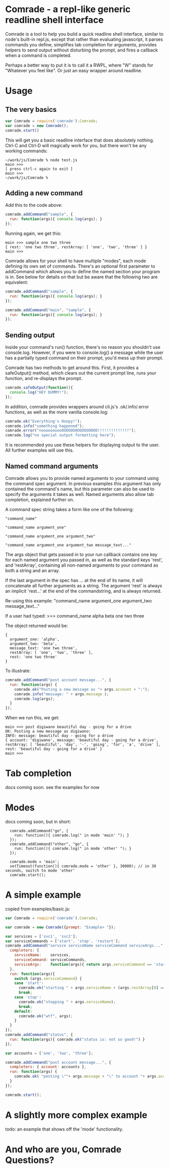 # Comrade - a repl-like generic readline shell interface

Comrade is a tool to help you build a quick readline shell interface,
similar to node's built-in repl.js, except that rather than evaluating
javascript, it parses commands you define, simplifies tab completion
for arguments, provides helpers to send output without disturbing the
prompt, and fires a callback when a command is completed.

Perhaps a better way to put it is to call it a RWPL, where "W" stands
for "Whatever you feel like". Or just an easy wrapper around readline.

# Usage

## The very basics

```javascript
var Comrade = require('comrade').Comrade;
var comrade = new Comrade();
comrade.start()
```

This will get you a basic readline interface that does absolutely nothing. 
Ctrl-C and Ctrl-D will magically work for you, but there won't be any
working commands:

```
~/work/js/Comrade % node test.js
main >>> 
[ press ctrl-c again to exit ]
main >>> 
~/work/js/Comrade %
```

## Adding a new command

Add this to the code above:

```javascript
comrade.addCommand("sample", {
  run: function(args){ console.log(args); }
});
```

Running again, we get this:

```
main >>> sample one two three
{ rest: 'one two three', restArray: [ 'one', 'two', 'three' ] }
main >>> 
```

Comrade allows for your shell to have multiple "modes", each mode defining
its own set of commands. There's an optional first parameter to addCommand
which allows you to define the named section your program is in. See below
for details on that but be aware that the following two are equivalent:


```javascript
comrade.addCommand("sample", {
  run: function(args){ console.log(args); }
});
```

```javascript
comrade.addCommand("main", "sample", {
  run: function(args){ console.log(args); }
});
```


## Sending output

Inside your command's run() function, there's no reason you shouldn't use
console.log. However, if you were to console.log() a message while the user
has a partially typed command on their prompt, you'd mess up their prompt.

Comrade has two methods to get around this. First, it provides a safeOutput()
method, which clears out the current prompt line, runs your function, and
re-displays the prompt.

```javascript
comrade.safeOutput(function(){
  console.log("HEY DUMMY!");
});
```

In addition, comrade provides wrappers around cli.js's .ok/.info/.error functions,
as well as the more vanilla console.log:

```javascript
comrade.ok("Everything's Hoopy!");
comrade.info("something happened");
comrade.error("noooooooooOOOOOOOOOOOOOOOO!!!!!!!!!!!!!!");
comrade.log("no special output formatting here");
```

It is recommended you use these helpers for displaying output to the user. All further
examples will use this.

## Named command arguments

Comrade allows you to provide named arguments to your command using the
command spec argument. In previous examples this argument has only contained
the command's name, but this parameter can also be used to specify the arguments
it takes as well. Named arguments also allow tab completion, explained further
on.

A command spec string takes a form like one of the following:

    "command_name"

    "command_name argument_one"

    "command_name argument_one argument_two"

    "command_name argument_one argument_two message_text..."

The args object that gets passed in to your run callback contains one key for each named
argument you passed in, as well as the standard keys 'rest', and 'restArray', containing
all non-named arguments to your command as both a string and an array.

If the last argument in the spec has ... at the end of its name, it will concatenate all
further arguments as a string. The argument 'rest' is always an implicit 'rest...' at the
end of the commandstring, and is always returned.

Re-using this example:
    "command_name argument_one argument_two message_text..."

If a user had typed:
    >>> command_name alpha beta one two three

The object returned would be:

    {
      argument_one: 'alpha', 
      argument_two: 'beta', 
      message_text: 'one two three', 
      restArray: [ 'one', 'two', 'three' ], 
      rest: 'one two three' 
    }

To illustrate:

```javascript
comrade.addCommand("post account message...", {
  run: function(args) {
    comrade.ok("Posting a new message as "+ args.account + ":");
    comrade.info("message: " + args.message );
    comrade.log(args);
  }
});
```

When we run this, we get:

```
main >>> post digiwano beautiful day - going for a drive
OK: Posting a new message as digiwano:
INFO: message: beautiful day - going for a drive
{ account: 'digiwano', message: 'beautiful day - going for a drive', restArray: [ 'beautiful', 'day', '-', 'going', 'for', 'a', 'drive' ], rest: 'beautiful day - going for a drive' }
main >>> 
```

# Tab completion

docs coming soon. see the examples for now 

# Modes

docs coming soon, but in short:

```
  comrade.addCommand("go", {
    run: function(){ comrade.log(" in mode 'main' "); }
  });
  comrade.addCommand("other", "go", {
    run: function(){ comrade.log(" in mode 'other' "); }
  });
  
  comrade.mode = 'main';
  setTimeout(function(){ comrade.mode = 'other' }, 30000); // in 30 seconds, switch to mode 'other'
  comrade.start();

```

# A simple example

copied from examples/basic.js:

```javascript
var Comrade = require('comrade').Comrade;

var comrade = new Comrade({prompt: "Example> "});

var services = ['svc1', 'svc2'];
var serviceCommands = ['start', 'stop', 'restart'];
comrade.addCommand("service serviceName serviceCommand serviceArgs...", {
  completers: {
    serviceName:    services,
    serviceCommand: serviceCommands,
    serviceArgs:    function(args){ return args.serviceCommand == 'start' ? ['graceful'] : null; }
  },
  run: function(args){
    switch (args.serviceCommand) {
    case 'start':
      comrade.ok("starting " + args.serviceName + (args.restArray[0] == 'graceful' ? " gracefully." : "."));
      break;
    case 'stop':
      comrade.ok("stopping " + args.serviceName);
      break;
    default:
      comrade.ok("wtf", args);
    }
  }
});
comrade.addCommand("status", {
  run: function(args){ comrade.ok("status is: not so good!") }
});

var accounts = ['one', 'two', 'three'];

comrade.addCommand("post account message...", {
  completers: { account: accounts },
  run: function(args) {
    comrade.ok( "posting \""+ args.message + "\" to account "+ args.account );
  }
});

comrade.start();
```

# A slightly more complex example

todo: an example that shows off the 'mode' functionality.

# And who are you, Comrade Questions?
